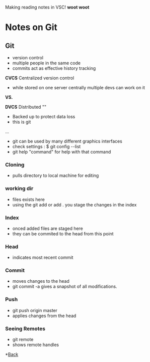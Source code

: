 Making reading notes in VSC! **woot woot**

# Notes on Git

## Git
- version control
- multiple people in the same code
- commits act as effective history tracking

**CVCS** Centralized version control
- while stored on one server centrally multiple devs can work on it

**VS.**

**DVCS** Distributed ""
- Backed up to protect data loss
- this is git

...

- git can be used by many different graphics interfaces
- check settings : $ git config --list
- git help "command" for help with that command

### Cloning
- pulls directory to local machine for editing

### working dir
- files exists here
- using the git add or add . you stage the changes in the index

### Index
- onced added files are staged here
- they can be commited to the head from this point

### Head
- indicates most recent commit

### Commit
- moves changes to the head
- git commit -a  gives a snapshot of all modifications.

### Push
- git push origin master
- applies changes from the head

### Seeing Remotes
- git remote
- shows remote handles







*[Back](README.md)